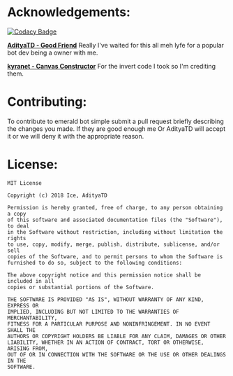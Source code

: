 # Acknowledgements:

[![Codacy Badge](https://api.codacy.com/project/badge/Grade/8272a8e755604930b6f80873e3f07f57)](https://app.codacy.com/app/IceeMC/EmeraldBot?utm_source=github.com&utm_medium=referral&utm_content=IceeMC/EmeraldBot&utm_campaign=badger)

**[AdityaTD - Good Friend](https://github.com/AdityaTD)** Really I've waited for this all meh lyfe for a popular bot dev being a owner with me.

**[kyranet - Canvas Constructor](https://github.com/kyranet/canvasConstructor)** For the invert code I took so I'm crediting them.

# Contributing:

To contribute to emerald bot simple submit a pull request briefly describing the changes you made. If they are good enough me Or AdityaTD will accept it or we will deny it with the appropriate reason.

# License:
```
MIT License

Copyright (c) 2018 Ice, AdityaTD

Permission is hereby granted, free of charge, to any person obtaining a copy
of this software and associated documentation files (the "Software"), to deal
in the Software without restriction, including without limitation the rights
to use, copy, modify, merge, publish, distribute, sublicense, and/or sell
copies of the Software, and to permit persons to whom the Software is
furnished to do so, subject to the following conditions:

The above copyright notice and this permission notice shall be included in all
copies or substantial portions of the Software.

THE SOFTWARE IS PROVIDED "AS IS", WITHOUT WARRANTY OF ANY KIND, EXPRESS OR
IMPLIED, INCLUDING BUT NOT LIMITED TO THE WARRANTIES OF MERCHANTABILITY,
FITNESS FOR A PARTICULAR PURPOSE AND NONINFRINGEMENT. IN NO EVENT SHALL THE
AUTHORS OR COPYRIGHT HOLDERS BE LIABLE FOR ANY CLAIM, DAMAGES OR OTHER
LIABILITY, WHETHER IN AN ACTION OF CONTRACT, TORT OR OTHERWISE, ARISING FROM,
OUT OF OR IN CONNECTION WITH THE SOFTWARE OR THE USE OR OTHER DEALINGS IN THE
SOFTWARE.
```